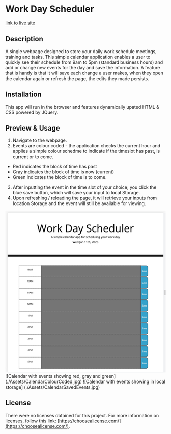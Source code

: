 # Work Day Scheduler

[link to live site](https:///)

## Description

A single webpage designed to store your daily work schedule meetings, training and tasks. This simple calendar application enables a user to quickly see their schedule from 9am to 5pm (standard business hours) and add or change new events for the day and save the information. A feature that is handy is that it will save each change a user makes, when they open the calendar again or refresh the page, the edits they made persists.

## Installation

This app will run in the browser and features dynamically upated HTML & CSS powered by JQuery.

## Preview & Usage

1. Navigate to the webpage.
2. Events are colour coded - the application checks the current hour and applies a simple colour schedme to indicate if the timeslot has past, is current or to come. 
* Red indicates the block of time has past
* Gray indicates the block of time is now (current)
* Green indicates the block of time is to come.
3. After inputting the event in the time slot of your choice; you click the blue save button, which will save your input to local Storage.
4. Upon refreshing / reloading the page, it will retrieve your inputs from location Storage and the event will still be available for viewing.

![Calendar with no events](./Assets/EmptyCalendar.jpg)
![Calendar with events showing red, gray and green] (./Assets/CalendarColourCoded.jpg)
![Calendar with events showing in local storage] (./Assets/CalendarSavedEvents.jpg)

## License

There were no licenses obtained for this project. For more information on licenses, follow this link:
[https://choosealicense.com/](https://choosealicense.com/).


